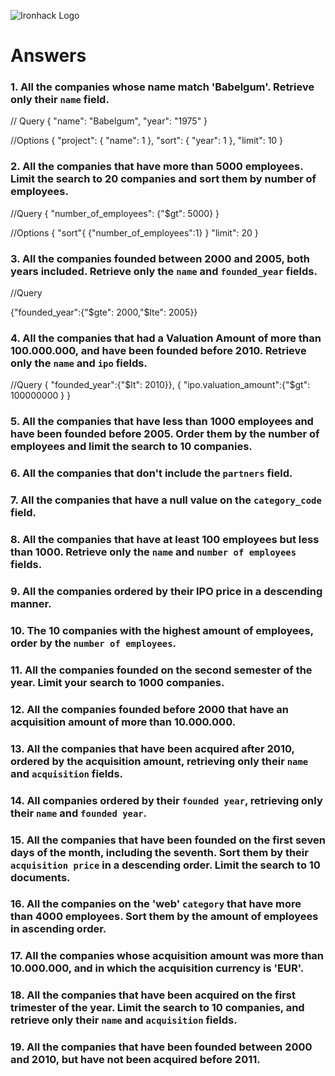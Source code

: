 ![Ironhack Logo](https://user-images.githubusercontent.com/23629340/40541063-a07a0a8a-601a-11e8-91b5-2f13e4e6b441.png)

# Answers

### 1. All the companies whose name match 'Babelgum'. Retrieve only their `name` field.

<!-- Your Code Goes Here -->

// Query
{
"name": "Babelgum",
"year": "1975"
}

//Options
{
"project": {
"name": 1
},
"sort": {
"year": 1
},
"limit": 10
}

### 2. All the companies that have more than 5000 employees. Limit the search to 20 companies and sort them by **number of employees**.

<!-- Your Code Goes Here -->

//Query
{
"number_of_employees": {"\$gt": 5000}
}

//Options
{
"sort"{
{"number_of_employees":1}
}
"limit": 20
}

### 3. All the companies founded between 2000 and 2005, both years included. Retrieve only the `name` and `founded_year` fields.

<!-- Your Code Goes Here -->

//Query

{"founded_year":{"$gte": 2000,"$lte": 2005}}

### 4. All the companies that had a Valuation Amount of more than 100.000.000, and have been founded before 2010. Retrieve only the `name` and `ipo` fields.

<!-- Your Code Goes Here -->

//Query
{
"founded_year":{"$lt": 2010}}, 
  {
    "ipo.valuation_amount":{"$gt": 100000000
}
}

### 5. All the companies that have less than 1000 employees and have been founded before 2005. Order them by the number of employees and limit the search to 10 companies.

<!-- Your Code Goes Here -->

### 6. All the companies that don't include the `partners` field.

<!-- Your Code Goes Here -->

### 7. All the companies that have a null value on the `category_code` field.

<!-- Your Code Goes Here -->

### 8. All the companies that have at least 100 employees but less than 1000. Retrieve only the `name` and `number of employees` fields.

<!-- Your Code Goes Here -->

### 9. All the companies ordered by their IPO price in a descending manner.

<!-- Your Code Goes Here -->

### 10. The 10 companies with the highest amount of employees, order by the `number of employees`.

<!-- Your Code Goes Here -->

### 11. All the companies founded on the second semester of the year. Limit your search to 1000 companies.

<!-- Your Code Goes Here -->

### 12. All the companies founded before 2000 that have an acquisition amount of more than 10.000.000.

<!-- Your Code Goes Here -->

### 13. All the companies that have been acquired after 2010, ordered by the acquisition amount, retrieving only their `name` and `acquisition` fields.

<!-- Your Code Goes Here -->

### 14. All companies ordered by their `founded year`, retrieving only their `name` and `founded year`.

<!-- Your Code Goes Here -->

### 15. All the companies that have been founded on the first seven days of the month, including the seventh. Sort them by their `acquisition price` in a descending order. Limit the search to 10 documents.

<!-- Your Code Goes Here -->

### 16. All the companies on the 'web' `category` that have more than 4000 employees. Sort them by the amount of employees in ascending order.

<!-- Your Code Goes Here -->

### 17. All the companies whose acquisition amount was more than 10.000.000, and in which the acquisition currency is 'EUR'.

<!-- Your Code Goes Here -->

### 18. All the companies that have been acquired on the first trimester of the year. Limit the search to 10 companies, and retrieve only their `name` and `acquisition` fields.

<!-- Your Code Goes Here -->

### 19. All the companies that have been founded between 2000 and 2010, but have not been acquired before 2011.

<!-- Your Code Goes Here -->
